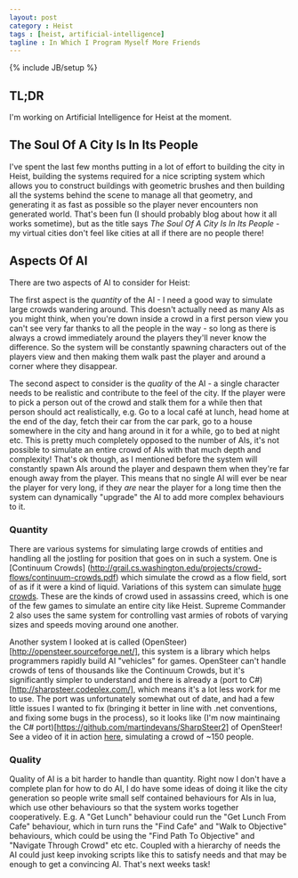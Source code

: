 ```yaml
---
layout: post
category : Heist
tags : [heist, artificial-intelligence]
tagline : In Which I Program Myself More Friends
---
```

{% include JB/setup %}


## TL;DR

I'm working on Artificial Intelligence for Heist at the moment.

## The Soul Of A City Is In Its People

I've spent the last few months putting in a lot of effort to building the city in Heist, building the systems required for a nice scripting system which allows you to construct buildings with geometric brushes and then building all the systems behind the scene to manage all that geometry, and generating it as fast as possible so the player never encounters non generated world. That's been fun (I should probably blog about how it all works sometime), but as the title says *The Soul Of A City Is In Its People* - my virtual cities don't feel like cities at all if there are no people there!

## Aspects Of AI

There are two aspects of AI to consider for Heist:

The first aspect is the _quantity_ of the AI - I need a good way to simulate large crowds wandering around. This doesn't actually need as many AIs as you might think, when you're down inside a crowd in a first person view you can't see very far thanks to all the people in the way - so long as there is always a crowd immediately around the players they'll never know the difference. So the system will be constantly spawning characters out of the players view and then making them walk past the player and around a corner where they disappear.

The second aspect to consider is the _quality_ of the AI - a single character needs to be realistic and contribute to the feel of the city. If the player were to pick a person out of the crowd and stalk them for a while then that person should act realistically, e.g. Go to a local caf&eacute; at lunch, head home at the end of the day, fetch their car from the car park, go to a house somewhere in the city and hang around in it for a while, go to bed at night etc. This is pretty much completely opposed to the number of AIs, it's not possible to simulate an entire crowd of AIs with that much depth and complexity! That's ok though, as I mentioned before the system will constantly spawn AIs around the player and despawn them when they're far enough away from the player. This means that no single AI will ever be near the player for very long, if they _are_ near the player for a long time then the system can dynamically "upgrade" the AI to add more complex behaviours to it.

### Quantity

There are various systems for simulating large crowds of entities and handling all the jostling for position that goes on in such a system. One is [Continuum Crowds] (http://grail.cs.washington.edu/projects/crowd-flows/continuum-crowds.pdf) which simulate the crowd as a flow field, sort of as if it were a kind of liquid. Variations of this system can simulate [huge crowds](https://www.youtube.com/embed/pqBSNAOsMDc). These are the kinds of crowd used in assassins creed, which is one of the few games to simulate an entire city like Heist. Supreme Commander 2 also uses the same system for controlling vast armies of robots of varying sizes and speeds moving around one another.

Another system I looked at is called (OpenSteer)[http://opensteer.sourceforge.net/], this system is a library which helps programmers rapidly build AI "vehicles" for games. OpenSteer can't handle crowds of tens of thousands like the Continuum Crowds, but it's significantly simpler to understand and there is already a (port to C#)[http://sharpsteer.codeplex.com/], which means it's a lot less work for me to use. The port was unfortunately somewhat out of date, and had a few little issues I wanted to fix (bringing it better in line with .net conventions, and fixing some bugs in the process), so it looks like (I'm now maintinaing the C# port)[https://github.com/martindevans/SharpSteer2] of OpenSteer! See a video of it in action [here](https://www.youtube.com/embed/TshKQ_SLeh8), simulating a crowd of ~150 people.

### Quality

Quality of AI is a bit harder to handle than quantity. Right now I don't have a complete plan for how to do AI, I do have some ideas of doing it like the city generation so people write small self contained behaviours for AIs in lua, which use other behaviours so that the system works together cooperatively. E.g. A "Get Lunch" behaviour could run the "Get Lunch From Cafe" behaviour, which in turn runs the "Find Cafe" and "Walk to Objective" behaviours, which could be using the "Find Path To Objective" and "Navigate Through Crowd" etc etc. Coupled with a hierarchy of needs the AI could just keep invoking scripts like this to satisfy needs and that may be enough to get a convincing AI. That's next weeks task!
